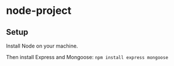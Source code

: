 # node-project

## Setup

Install Node on your machine.

Then install Express and Mongoose:
`npm install express mongoose`